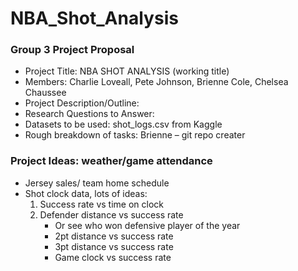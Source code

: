 # NBA_Shot_Analysis
### Group 3 Project Proposal
- Project Title: NBA SHOT ANALYSIS (working title)
- Members: Charlie Loveall, Pete Johnson, Brienne Cole, Chelsea Chaussee
- Project Description/Outline:
- Research Questions to Answer:
- Datasets to be used: shot_logs.csv from Kaggle
- Rough breakdown of tasks: Brienne – git repo creater


### Project Ideas: weather/game attendance
- Jersey sales/ team home schedule
- Shot clock data, lots of ideas:
	1. Success rate vs time on clock
	2. Defender distance vs success rate
		- Or see who won defensive player of the year
		- 2pt distance vs success rate
		- 3pt distance vs success rate
		- Game clock vs success rate
